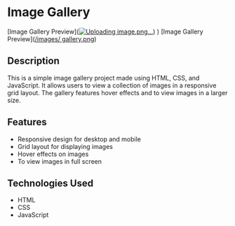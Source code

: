 # Image Gallery  
[Image Gallery Preview]([![Uploading image.png…]()](https://github.com/ashokji0040/image-gallery/blob/main/images/frontImage.png))
) 
[Image Gallery Preview]([/images/ gallery.png](https://github.com/ashokji0040/image-gallery/blob/main/images/gallery.png))  

## Description  

This is a simple image gallery project made using HTML, CSS, and JavaScript. It allows users to view a collection of images in a responsive grid layout. The gallery features hover effects and  to view images in a larger size.  

## Features  

- Responsive design for desktop and mobile  
- Grid layout for displaying images  
- Hover effects on images  
- To view images in full screen  


## Technologies Used  

- HTML  
- CSS  
- JavaScript  
